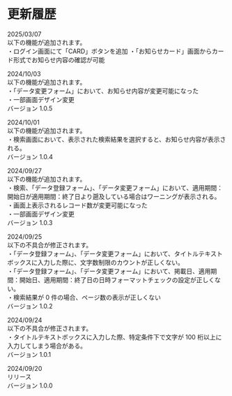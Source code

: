 # 更新履歴

2025/03/07  
以下の機能が追加されます。  
・ログイン画面にて「CARD」ボタンを追加
・「お知らせカード」画面からカード形式でお知らせ内容の確認が可能  

2024/10/03  
以下の機能が追加されます。  
・「データ変更フォーム」において、お知らせ内容が変更可能になった  
・一部画面デザイン変更  
バージョン 1.0.5  

2024/10/01  
以下の機能が追加されます。  
・検索画面において、表示された検索結果を選択すると、お知らせ内容が表示される。  
バージョン 1.0.4  

2024/09/27  
以下の機能が追加されます。  
・検索、「データ登録フォーム」、「データ変更フォーム」において、適用期間：開始日が適用期間：終了日より遡及している場合はワーニングが表示される。  
・画面上表示されるレコード数が変更可能になった  
・一部画面デザイン変更  
バージョン 1.0.3  

2024/09/25  
以下の不具合が修正されます。  
・「データ登録フォーム」、「データ変更フォーム」において、タイトルテキストボックスに入力した際に、文字数制限のカウントが正しくない。  
・「データ登録フォーム」、「データ変更フォーム」において、掲載日、適用期間：開始日、適用期間：終了日の日時フォーマットチェックの設定が正しくない。  
・検索結果が 0 件の場合、ページ数の表示が正しくない  
バージョン 1.0.2  

2024/09/24  
以下の不具合が修正されます。  
・タイトルテキストボックスに入力した際、特定条件下で文字が 100 桁以上に入力してしまう場合がある。  
バージョン 1.0.1  

2024/09/20  
リリース  
バージョン 1.0.0  
